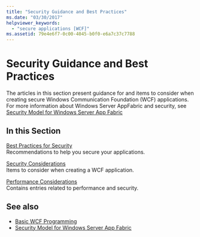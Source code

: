 ```yaml
---
title: "Security Guidance and Best Practices"
ms.date: "03/30/2017"
helpviewer_keywords: 
  - "secure applications [WCF]"
ms.assetid: 79e4e6f7-0c00-4045-b0f0-e6a7c37c7788
---
```

# Security Guidance and Best Practices

The articles in this section present guidance for and items to consider when creating secure Windows Communication Foundation (WCF) applications. For more information about Windows Server AppFabric and security, see [Security Model for Windows Server App Fabric](/previous-versions/appfabric/ee677202(v=azure.10))  
  
## In this Section  
 [Best Practices for Security](best-practices-for-security-in-wcf.md)  
 Recommendations to help you secure your applications.  
  
 [Security Considerations](security-considerations-in-wcf.md)  
 Items to consider when creating a WCF application.  
  
 [Performance Considerations](performance-considerations.md)  
 Contains entries related to performance and security.  
  
## See also

- [Basic WCF Programming](../basic-wcf-programming.md)
- [Security Model for Windows Server App Fabric](/previous-versions/appfabric/ee677202(v=azure.10))
